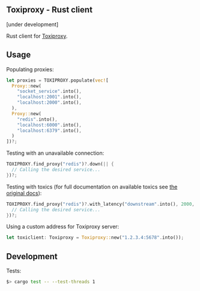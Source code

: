 Toxiproxy - Rust client
-----------------------

[under development]

Rust client for [Toxiproxy](https://github.com/Shopify/toxiproxy).

## Usage

Populating proxies:

```rust
let proxies = TOXIPROXY.populate(vec![
  Proxy::new(
    "socket_service".into(),
    "localhost:2001".into(),
    "localhost:2000".into(),
  ),
  Proxy::new(
    "redis".into(),
    "localhost:6000".into(),
    "localhost:6379".into(),
  )
])?;
```

Testing with an unavailable connection:

```rust
TOXIPROXY.find_proxy("redis")?.down(|| {
  // Calling the desired service...
})?;
```

Testing with toxics (for full documentation on available toxics see [the original docs](https://github.com/Shopify/toxiproxy#toxics)):

```rust
TOXIPROXY.find_proxy("redis")?.with_latency("downstream".into(), 2000, 0, 1.0).apply(|| {
  // Calling the desired service...
})?;
```

Using a custom address for Toxiproxy server:

```rust
let toxiclient: Toxiproxy = Toxiproxy::new("1.2.3.4:5678".into());
```

## Development

Tests:

```bash
$> cargo test -- --test-threads 1
```
